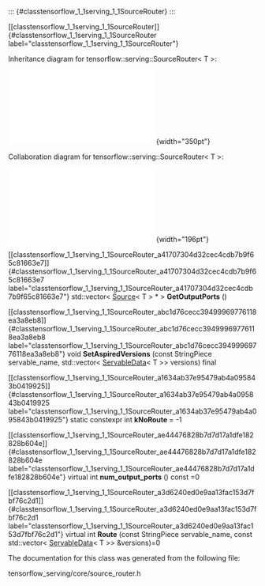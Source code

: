 ::: {#classtensorflow_1_1serving_1_1SourceRouter}
:::

[\[classtensorflow\_1\_1serving\_1\_1SourceRouter\]]{#classtensorflow_1_1serving_1_1SourceRouter
label="classtensorflow_1_1serving_1_1SourceRouter"}

Inheritance diagram for tensorflow::serving::SourceRouter$<$ T $>$:

![image](classtensorflow_1_1serving_1_1SourceRouter__inherit__graph.pdf){width="350pt"}

Collaboration diagram for tensorflow::serving::SourceRouter$<$ T $>$:

![image](classtensorflow_1_1serving_1_1SourceRouter__coll__graph.pdf){width="196pt"}

[\[classtensorflow\_1\_1serving\_1\_1SourceRouter\_a41707304d32cec4cdb7b9f65c81663e7\]]{#classtensorflow_1_1serving_1_1SourceRouter_a41707304d32cec4cdb7b9f65c81663e7
label="classtensorflow_1_1serving_1_1SourceRouter_a41707304d32cec4cdb7b9f65c81663e7"}
std::vector$<$ [Source](#classtensorflow_1_1serving_1_1Source)$<$ T $>$
$\ast$ $>$ **GetOutputPorts** ()

[\[classtensorflow\_1\_1serving\_1\_1SourceRouter\_abc1d76cecc39499969776118ea3a8eb8\]]{#classtensorflow_1_1serving_1_1SourceRouter_abc1d76cecc39499969776118ea3a8eb8
label="classtensorflow_1_1serving_1_1SourceRouter_abc1d76cecc39499969776118ea3a8eb8"}
void **SetAspiredVersions** (const StringPiece servable\_name,
std::vector$<$
[ServableData](#classtensorflow_1_1serving_1_1ServableData)$<$ T $>$$>$
versions) final

[\[classtensorflow\_1\_1serving\_1\_1SourceRouter\_a1634ab37e95479ab4a095843b0419925\]]{#classtensorflow_1_1serving_1_1SourceRouter_a1634ab37e95479ab4a095843b0419925
label="classtensorflow_1_1serving_1_1SourceRouter_a1634ab37e95479ab4a095843b0419925"}
static constexpr int **kNoRoute** = -1

[\[classtensorflow\_1\_1serving\_1\_1SourceRouter\_ae44476828b7d7d17a1dfe182828b604e\]]{#classtensorflow_1_1serving_1_1SourceRouter_ae44476828b7d7d17a1dfe182828b604e
label="classtensorflow_1_1serving_1_1SourceRouter_ae44476828b7d7d17a1dfe182828b604e"}
virtual int **num\_output\_ports** () const =0

[\[classtensorflow\_1\_1serving\_1\_1SourceRouter\_a3d6240ed0e9aa13fac153d7fbf76c2d1\]]{#classtensorflow_1_1serving_1_1SourceRouter_a3d6240ed0e9aa13fac153d7fbf76c2d1
label="classtensorflow_1_1serving_1_1SourceRouter_a3d6240ed0e9aa13fac153d7fbf76c2d1"}
virtual int **Route** (const StringPiece servable\_name, const
std::vector$<$
[ServableData](#classtensorflow_1_1serving_1_1ServableData)$<$ T $>$$>$
&versions)=0

The documentation for this class was generated from the following file:

tensorflow\_serving/core/source\_router.h

